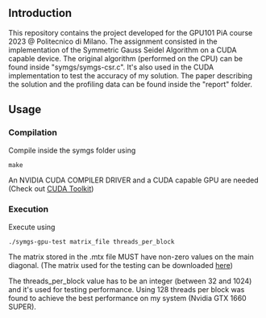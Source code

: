 ## Introduction

This repository contains the project developed for the GPU101 PiA course 2023 @ Politecnico di Milano.
The assignment consisted in the implementation of the Symmetric Gauss Seidel Algorithm on a CUDA capable device. The original algorithm (performed on the CPU) can be found inside "symgs/symgs-csr.c". It's also used in the CUDA implementation to test the accuracy of my solution.
The paper describing the solution and the profiling data can be found inside the "report" folder.

## Usage

### Compilation

Compile inside the symgs folder using 
```
make
```
An NVIDIA CUDA COMPILER DRIVER and a CUDA capable GPU are needed (Check out [CUDA Toolkit](https://developer.nvidia.com/cuda-toolkit))

### Execution

Execute using
```
./symgs-gpu-test matrix_file threads_per_block
```
The matrix stored in the .mtx file MUST have non-zero values on the main diagonal. (The matrix used for the testing can be downloaded [here](https://www.dropbox.com/s/jzn573j0z9ffl7h/kmer_V4a.mtx?dl=0))

The threads_per_block value has to be an integer (between 32 and 1024) and it's used for testing performance. Using 128 threads per block was found to achieve the best performance on my system (Nvidia GTX 1660 SUPER).
